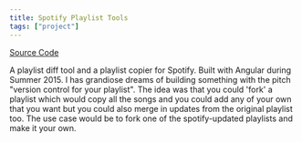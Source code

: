 ```yaml
---
title: Spotify Playlist Tools
tags: ["project"]
---
```


[Source Code](https://github.com/brentwalther/playlist-tools)

A playlist diff tool and a playlist copier for Spotify. Built with Angular during Summer 2015. I has grandiose dreams of building something with the pitch "version control for your playlist". The idea was that you could 'fork' a playlist which would copy all the songs and you could add any of your own that you want but you could also merge in updates from the original playlist too. The use case would be to fork one of the spotify-updated playlists and make it your own.